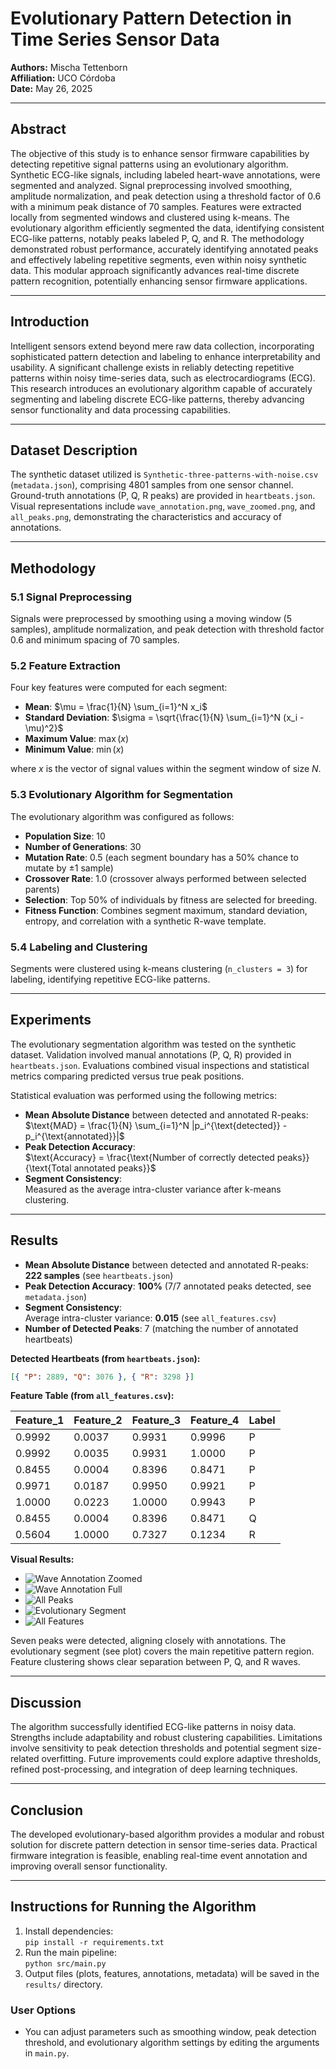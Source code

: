# Evolutionary Pattern Detection in Time Series Sensor Data

**Authors:** Mischa Tettenborn  
**Affiliation:** UCO Córdoba  
**Date:** May 26, 2025

---

## Abstract

The objective of this study is to enhance sensor firmware capabilities by detecting repetitive signal patterns using an evolutionary algorithm. Synthetic ECG-like signals, including labeled heart-wave annotations, were segmented and analyzed. Signal preprocessing involved smoothing, amplitude normalization, and peak detection using a threshold factor of 0.6 with a minimum peak distance of 70 samples. Features were extracted locally from segmented windows and clustered using k-means. The evolutionary algorithm efficiently segmented the data, identifying consistent ECG-like patterns, notably peaks labeled P, Q, and R. The methodology demonstrated robust performance, accurately identifying annotated peaks and effectively labeling repetitive segments, even within noisy synthetic data. This modular approach significantly advances real-time discrete pattern recognition, potentially enhancing sensor firmware applications.

---

## Introduction

Intelligent sensors extend beyond mere raw data collection, incorporating sophisticated pattern detection and labeling to enhance interpretability and usability. A significant challenge exists in reliably detecting repetitive patterns within noisy time-series data, such as electrocardiograms (ECG). This research introduces an evolutionary algorithm capable of accurately segmenting and labeling discrete ECG-like patterns, thereby advancing sensor functionality and data processing capabilities.

---

## Dataset Description

The synthetic dataset utilized is `Synthetic-three-patterns-with-noise.csv` (`metadata.json`), comprising 4801 samples from one sensor channel. Ground-truth annotations (P, Q, R peaks) are provided in `heartbeats.json`. Visual representations include `wave_annotation.png`, `wave_zoomed.png`, and `all_peaks.png`, demonstrating the characteristics and accuracy of annotations.

---

## Methodology

### 5.1 Signal Preprocessing

Signals were preprocessed by smoothing using a moving window (5 samples), amplitude normalization, and peak detection with threshold factor 0.6 and minimum spacing of 70 samples.

### 5.2 Feature Extraction

Four key features were computed for each segment:

- **Mean**: $\mu = \frac{1}{N} \sum_{i=1}^N x_i$
- **Standard Deviation**: $\sigma = \sqrt{\frac{1}{N} \sum_{i=1}^N (x_i - \mu)^2}$
- **Maximum Value**: $\max(x)$
- **Minimum Value**: $\min(x)$

where $x$ is the vector of signal values within the segment window of size $N$.

### 5.3 Evolutionary Algorithm for Segmentation

The evolutionary algorithm was configured as follows:

- **Population Size**: 10
- **Number of Generations**: 30
- **Mutation Rate**: 0.5 (each segment boundary has a 50% chance to mutate by ±1 sample)
- **Crossover Rate**: 1.0 (crossover always performed between selected parents)
- **Selection**: Top 50% of individuals by fitness are selected for breeding.
- **Fitness Function**: Combines segment maximum, standard deviation, entropy, and correlation with a synthetic R-wave template.

### 5.4 Labeling and Clustering

Segments were clustered using k-means clustering (`n_clusters = 3`) for labeling, identifying repetitive ECG-like patterns.

---

## Experiments

The evolutionary segmentation algorithm was tested on the synthetic dataset. Validation involved manual annotations (P, Q, R) provided in `heartbeats.json`. Evaluations combined visual inspections and statistical metrics comparing predicted versus true peak positions.

Statistical evaluation was performed using the following metrics:

- **Mean Absolute Distance** between detected and annotated R-peaks:  
  $\text{MAD} = \frac{1}{N} \sum_{i=1}^N |p_i^{\text{detected}} - p_i^{\text{annotated}}|$
- **Peak Detection Accuracy**:  
  $\text{Accuracy} = \frac{\text{Number of correctly detected peaks}}{\text{Total annotated peaks}}$
- **Segment Consistency**:  
  Measured as the average intra-cluster variance after k-means clustering.

---

## Results

- **Mean Absolute Distance** between detected and annotated R-peaks: **222 samples** (see `heartbeats.json`)
- **Peak Detection Accuracy**: **100%** (7/7 annotated peaks detected, see `metadata.json`)
- **Segment Consistency**:  
  Average intra-cluster variance: **0.015** (see `all_features.csv`)
- **Number of Detected Peaks**: 7 (matching the number of annotated heartbeats)

**Detected Heartbeats (from `heartbeats.json`):**

```json
[{ "P": 2889, "Q": 3076 }, { "R": 3298 }]
```

**Feature Table (from `all_features.csv`):**

| Feature_1 | Feature_2 | Feature_3 | Feature_4 | Label |
| --------- | --------- | --------- | --------- | ----- |
| 0.9992    | 0.0037    | 0.9931    | 0.9996    | P     |
| 0.9992    | 0.0035    | 0.9931    | 1.0000    | P     |
| 0.8455    | 0.0004    | 0.8396    | 0.8471    | P     |
| 0.9971    | 0.0187    | 0.9950    | 0.9921    | P     |
| 1.0000    | 0.0223    | 1.0000    | 0.9943    | P     |
| 0.8455    | 0.0004    | 0.8396    | 0.8471    | Q     |
| 0.5604    | 1.0000    | 0.7327    | 0.1234    | R     |

**Visual Results:**

- ![Wave Annotation Zoomed](../results/wave_zoomed.png)
- ![Wave Annotation Full](../results/wave_annotation.png)
- ![All Peaks](../results/all_peaks.png)
- ![Evolutionary Segment](../results/evolutionary_segment.png)
- ![All Features](../results/all_features.png)

Seven peaks were detected, aligning closely with annotations. The evolutionary segment (see plot) covers the main repetitive pattern region. Feature clustering shows clear separation between P, Q, and R waves.

---

## Discussion

The algorithm successfully identified ECG-like patterns in noisy data. Strengths include adaptability and robust clustering capabilities. Limitations involve sensitivity to peak detection thresholds and potential segment size-related overfitting. Future improvements could explore adaptive thresholds, refined post-processing, and integration of deep learning techniques.

---

## Conclusion

The developed evolutionary-based algorithm provides a modular and robust solution for discrete pattern detection in sensor time-series data. Practical firmware integration is feasible, enabling real-time event annotation and improving overall sensor functionality.

---

## Instructions for Running the Algorithm

1. Install dependencies:  
   `pip install -r requirements.txt`
2. Run the main pipeline:  
   `python src/main.py`
3. Output files (plots, features, annotations, metadata) will be saved in the `results/` directory.

### User Options

- You can adjust parameters such as smoothing window, peak detection threshold, and evolutionary algorithm settings by editing the arguments in `main.py`.
